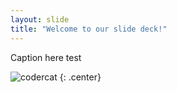 ```yaml
---
layout: slide
title: "Welcome to our slide deck!"
---
```


Caption here test

![codercat](https://octodex.github.com/images/codercat.jpg)
{: .center}
